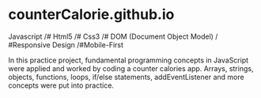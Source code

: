 # counterCalorie.github.io

Javascript /# Html5 /# Css3 /# DOM (Document Object Model) / #Responsive Design /#Mobile-First

In this practice project, fundamental programming concepts in JavaScript were applied and worked by coding a counter calories app. Arrays, strings, objects, functions, loops, if/else statements, addEventListener and more concepts were put into practice.
